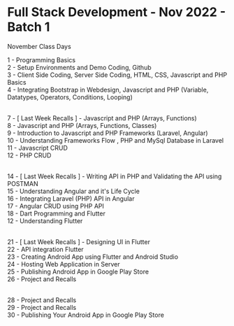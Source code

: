 # Full Stack Development - Nov 2022 - Batch 1

November Class Days<br>

1 - Programming Basics<br>
2 - Setup Environments and Demo Coding, Github<br>
3 - Client Side Coding, Server Side Coding, HTML, CSS, Javascript and PHP Basics<br>
4 - Integrating Bootstrap in Webdesign, Javascript and PHP (Variable, Datatypes, Operators, Conditions, Looping)<br><br>

7 - [ Last Week Recalls ] - Javascript and PHP (Arrays, Functions)<br>
8 - Javascript and PHP (Arrays, Functions, Classes)<br>
9 - Introduction to Javascript and PHP Frameworks (Laravel, Angular)<br>
10 - Understanding Frameworks Flow , PHP and MySql Database in Laravel<br>
11 - Javascript CRUD<br>
12 - PHP CRUD<br><br>

14 - [ Last Week Recalls ] - Writing API in PHP and Validating the API using POSTMAN<br>
15 - Understanding Angular and it's Life Cycle<br>
16 - Integrating Laravel (PHP) API in Angular<br>
17 - Angular CRUD using PHP API<br>
18 - Dart Programming and Flutter<br>
12 - Understanding Flutter <br><br>

21 - [ Last Week Recalls ] - Designing UI in Flutter<br>
22 - API integration Flutter<br>
23 - Creating Android App using Flutter and Android Studio<br>
24 - Hosting Web Application in Server<br>
25 - Publishing Android App in Google Play Store<br>
26 - Project and Recalls<br><br>

28 - Project and Recalls<br>
29 - Project and Recalls<br>
30 - Publishing Your Android App in Google Play Store<br>